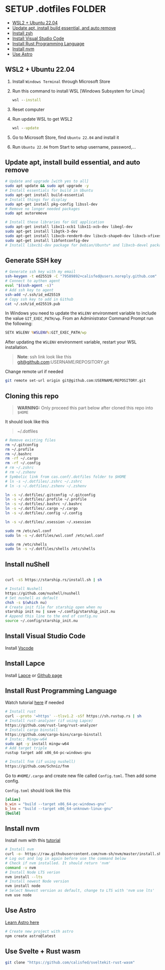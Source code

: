 # SETUP .dotfiles FOLDER <!-- omit in toc -->

- [WSL2 + Ubuntu 22.04](#wsl2--ubuntu-2204)
- [Update apt, install build essential, and auto remove](#update-apt-install-build-essential-and-auto-remove)
- [Install zsh](#install-zsh)
- [Install Visual Studio Code](#install-visual-studio-code)
- [Install Rust Programming Language](#install-rust-programming-language)
- [Install nvm](#install-nvm)
- [Use Astro](#use-astro)

## WSL2 + Ubuntu 22.04

1. Install `Windows Terminal` through Microsoft Store
2. Run this command to install WSL [Windows Subsystem for Linux]

    ```cmd
    wsl --install
    ```

3. Reset computer
4. Run update WSL to get WSL2

    ```cmd
    wsl --update
    ```

5. Go to Microsoft Store, find `Ubuntu 22.04` and install it
6. Run `Ubuntu 22.04` from Start to setup username, password,...

## Update apt, install build essential, and auto remove

```sh
# Update and upgrade [with yes to all]
sudo apt update && sudo apt upgrade -y
# Install essentials for build in Ubuntu
sudo apt-get install build-essential
# Install things for display
sudo apt-get install pkg-config libssl-dev
# Remove no longer needed packages
sudo apt autoremove

# Install these libraries for GUI application
sudo apt-get install libx11-xcb1 libx11-xcb-dev libegl-dev
sudo apt-get install libgtk-3-dev
sudo apt-get install libxcb-render0-dev libxcb-shape0-dev libxcb-xfixes0-dev libspeechd-dev libxkbcommon-dev libssl-dev
sudo apt-get install libfontconfig-dev
# Install libxcb1-dev package for Debian/Ubuntu* and libxcb-devel package for Fedora/openSUSE/Void Linux.

```

## Generate SSH key

```sh
# Generate ssh key with my email
ssh-keygen -t ed25519 -C "79589892+calisfed@users.noreply.github.com"
# Connect to aythen agent
eval "$(ssh-agent -s)"
# Add ssh key to agent
ssh-add ~/.ssh/id_ed25519
# Copy ssh key to add in Github
cat ~/.ssh/id_ed25519.pub
```

In Windows you need to update the `WSLENV` environment variable to include the value `GIT_EXEC_PATH/wp`. From an Administrator Command Prompt run the following:

```cmd
SETX WSLENV %WSLENV%:GIT_EXEC_PATH/wp
```

After updating the `WSLENV` environment variable, restart your WSL installation.

>**Note**: ssh link look like this git@github.com:USERNAME/REPOSITORY.git

Change remote url if needed

```sh
git remote set-url origin git@github.com:USERNAME/REPOSITORY.git
```

## Cloning this repo

>**WARNING:**
Only proceed this part below after cloned this repo into `$HOME`

It should look like this

>~/.dotfiles

```sh
# Remove existing files
rm ~/.gitconfig
rm ~/.profile
rm ~/.bashrc
rm -rf ~/.cargo
rm -rf ~/.config
# rm ~/.zshrc
# rm ~/.zshenv
# Symbolic link from cas.conf/.dotfiles folder to $HOME
# ln -s ~/.dotfiles/.zshrc ~/.zshrc
# ln -s ~/.dotfiles/.zshenv ~/.zshenv

ln -s ~/.dotfiles/.gitconfig ~/.gitconfig
ln -s ~/.dotfiles/.profile ~/.profile
ln -s ~/.dotfiles/.bashrc ~/.bashrc
ln -s ~/.dotfiles/.cargo ~/.cargo
ln -s ~/.dotfiles/.config ~/.config

ln -s ~/.dotfiles/.xsession ~/.xsession

sudo rm /etc/wsl.conf
sudo ln -s ~/.dotfiles/wsl.conf /etc/wsl.conf

sudo rm /etc/shells
sudo ln -s ~/.dotfiles/shells /etc/shells
```

## Install nuShell


```sh

curl -sS https://starship.rs/install.sh | sh

# Install Nushell
https://github.com/nushell/nushell
# Set nushell as default
chsh -s $(which nu)
# Create init file for starship open when nu
starship init nu | save ~/.config/starship_init.nu
# Append this line to the end of config.nu
source ~/.config/starship_init.nu
```

## Install Visual Studio Code

Install [Vscode](https://code.visualstudio.com/download)

## Install Lapce

Install [Lapce](https://lapce.dev/) or [Github page](https://github.com/lapce/lapce)



## Install Rust Programming Language

Watch tutorial [here](https://www.rust-lang.org/learn/get-started) if needed

```sh
# Install rust
curl --proto '=https' --tlsv1.2 -sSf https://sh.rustup.rs | sh
# Install rust-analyzer (if using Lapce)
https://github.com/rust-lang/rust-analyzer
# Install cargo binstall
https://github.com/cargo-bins/cargo-binstall
# Insta;; Mingw-w64
sudo apt -y install mingw-w64
# Add target triple
rustup target add x86_64-pc-windows-gnu

# Install fnm (if using nushell)
https://github.com/Schniz/fnm
```

Go to `#HOME/.cargo` and create new file called `Config.toml`. Then add some config.

`Config.toml` should look like this

```toml
[alias]
b_win = "build --target x86_64-pc-windows-gnu"
b_lnx = "build --target x86_64-unknown-linux-gnu"
[build]
```

## Install nvm

Install nvm with this [tutorial](https://docs.microsoft.com/en-us/windows/dev-environment/javascript/nodejs-on-wsl)

```sh
# Install nvm
curl -o- https://raw.githubusercontent.com/nvm-sh/nvm/master/install.sh | bash
# Log out and log in again before use the command below
# Check if nvm installed. It should return 'nvm'
command -v nvm
# Install Node LTS verion
nvm install --lts
# Install newest Node version
nvm install node
# Select Newest version as default, change to LTS with 'nvm use lts'
nvm use node
```

## Use Astro

[Learn Astro here](https://docs.astro.build/en/getting-started/)

```sh
# Create new project with astro
npm create astro@latest
```

## Use Svelte + Rust wasm

```sh
git clone "https://github.com/calisfed/sveltekit-rust-wasm"
```
